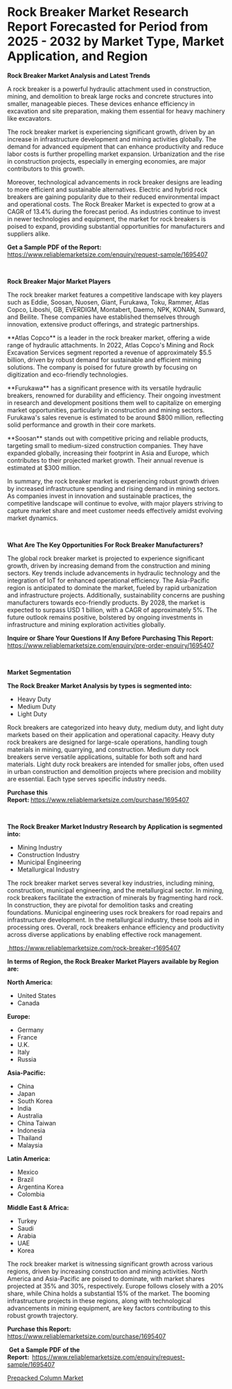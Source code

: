 <p><h1>Rock Breaker Market Research Report Forecasted for Period from 2025 -  2032 by Market Type, Market Application, and Region</h1></p><p><strong>Rock Breaker Market Analysis and Latest Trends</strong></p>
<p><p>A rock breaker is a powerful hydraulic attachment used in construction, mining, and demolition to break large rocks and concrete structures into smaller, manageable pieces. These devices enhance efficiency in excavation and site preparation, making them essential for heavy machinery like excavators. </p><p>The rock breaker market is experiencing significant growth, driven by an increase in infrastructure development and mining activities globally. The demand for advanced equipment that can enhance productivity and reduce labor costs is further propelling market expansion. Urbanization and the rise in construction projects, especially in emerging economies, are major contributors to this growth. </p><p>Moreover, technological advancements in rock breaker designs are leading to more efficient and sustainable alternatives. Electric and hybrid rock breakers are gaining popularity due to their reduced environmental impact and operational costs. The Rock Breaker Market is expected to grow at a CAGR of 13.4% during the forecast period. As industries continue to invest in newer technologies and equipment, the market for rock breakers is poised to expand, providing substantial opportunities for manufacturers and suppliers alike.</p></p>
<p><strong>Get a Sample PDF of the Report:&nbsp;</strong> <a href="https://www.reliablemarketsize.com/enquiry/request-sample/1695407?utm_campaign=2876&utm_medium=2&utm_source=Github&utm_content=ia&utm_term=10042025&utm_id=rock-breaker">https://www.reliablemarketsize.com/enquiry/request-sample/1695407</a></p>
<p>&nbsp;</p>
<p><strong>Rock Breaker Major Market Players</strong></p>
<p><p>The rock breaker market features a competitive landscape with key players such as Eddie, Soosan, Nuosen, Giant, Furukawa, Toku, Rammer, Atlas Copco, Liboshi, GB, EVERDIGM, Montabert, Daemo, NPK, KONAN, Sunward, and Beilite. These companies have established themselves through innovation, extensive product offerings, and strategic partnerships.</p><p>**Atlas Copco** is a leader in the rock breaker market, offering a wide range of hydraulic attachments. In 2022, Atlas Copco's Mining and Rock Excavation Services segment reported a revenue of approximately $5.5 billion, driven by robust demand for sustainable and efficient mining solutions. The company is poised for future growth by focusing on digitization and eco-friendly technologies.</p><p>**Furukawa** has a significant presence with its versatile hydraulic breakers, renowned for durability and efficiency. Their ongoing investment in research and development positions them well to capitalize on emerging market opportunities, particularly in construction and mining sectors. Furukawa's sales revenue is estimated to be around $800 million, reflecting solid performance and growth in their core markets.</p><p>**Soosan** stands out with competitive pricing and reliable products, targeting small to medium-sized construction companies. They have expanded globally, increasing their footprint in Asia and Europe, which contributes to their projected market growth. Their annual revenue is estimated at $300 million.</p><p>In summary, the rock breaker market is experiencing robust growth driven by increased infrastructure spending and rising demand in mining sectors. As companies invest in innovation and sustainable practices, the competitive landscape will continue to evolve, with major players striving to capture market share and meet customer needs effectively amidst evolving market dynamics.</p></p>
<p>&nbsp;</p>
<p><strong>What Are The Key Opportunities For Rock Breaker Manufacturers?</strong></p>
<p><p>The global rock breaker market is projected to experience significant growth, driven by increasing demand from the construction and mining sectors. Key trends include advancements in hydraulic technology and the integration of IoT for enhanced operational efficiency. The Asia-Pacific region is anticipated to dominate the market, fueled by rapid urbanization and infrastructure projects. Additionally, sustainability concerns are pushing manufacturers towards eco-friendly products. By 2028, the market is expected to surpass USD 1 billion, with a CAGR of approximately 5%. The future outlook remains positive, bolstered by ongoing investments in infrastructure and mining exploration activities globally.</p></p>
<p><strong>Inquire or Share Your Questions If Any Before Purchasing This Report:</strong> <a href="https://www.reliablemarketsize.com/enquiry/pre-order-enquiry/1695407?utm_campaign=2876&utm_medium=2&utm_source=Github&utm_content=ia&utm_term=10042025&utm_id=rock-breaker">https://www.reliablemarketsize.com/enquiry/pre-order-enquiry/1695407</a></p>
<p>&nbsp;</p>
<p><strong>Market Segmentation</strong></p>
<p><strong>The Rock Breaker Market Analysis by types is segmented into:</strong></p>
<p><ul><li>Heavy Duty</li><li>Medium Duty</li><li>Light Duty</li></ul></p>
<p><p>Rock breakers are categorized into heavy duty, medium duty, and light duty markets based on their application and operational capacity. Heavy duty rock breakers are designed for large-scale operations, handling tough materials in mining, quarrying, and construction. Medium duty rock breakers serve versatile applications, suitable for both soft and hard materials. Light duty rock breakers are intended for smaller jobs, often used in urban construction and demolition projects where precision and mobility are essential. Each type serves specific industry needs.</p></p>
<p><strong>Purchase this Report:&nbsp;</strong><a href="https://www.reliablemarketsize.com/purchase/1695407?utm_campaign=2876&utm_medium=2&utm_source=Github&utm_content=ia&utm_term=10042025&utm_id=rock-breaker">https://www.reliablemarketsize.com/purchase/1695407</a></p>
<p>&nbsp;</p>
<p><strong>The Rock Breaker Market Industry Research by Application is segmented into:</strong></p>
<p><ul><li>Mining Industry</li><li>Construction Industry</li><li>Municipal Engineering</li><li>Metallurgical Industry</li></ul></p>
<p><p>The rock breaker market serves several key industries, including mining, construction, municipal engineering, and the metallurgical sector. In mining, rock breakers facilitate the extraction of minerals by fragmenting hard rock. In construction, they are pivotal for demolition tasks and creating foundations. Municipal engineering uses rock breakers for road repairs and infrastructure development. In the metallurgical industry, these tools aid in processing ores. Overall, rock breakers enhance efficiency and productivity across diverse applications by enabling effective rock management.</p></p>
<p><a href="https://www.reliablemarketsize.com/rock-breaker-r1695407?utm_campaign=2876&utm_medium=2&utm_source=Github&utm_content=ia&utm_term=10042025&utm_id=rock-breaker">&nbsp;https://www.reliablemarketsize.com/rock-breaker-r1695407</a></p>
<p><strong>In terms of Region, the Rock Breaker Market Players available by Region are:</strong></p>
<p>
    <p> <strong> North America: </strong>
        <ul>
            <li>United States</li>
            <li>Canada</li>
        </ul>
        </p> 
    <p> <strong> Europe: </strong>
        <ul>
            <li>Germany</li>
            <li>France</li>
            <li>U.K.</li>
            <li>Italy</li>
            <li>Russia</li>
        </ul>
        </p> 
    <p> <strong> Asia-Pacific: </strong>
        <ul>
            <li>China</li>
            <li>Japan</li>
            <li>South Korea</li>
            <li>India</li>
            <li>Australia</li>
            <li>China Taiwan</li>
            <li>Indonesia</li>
            <li>Thailand</li>
            <li>Malaysia</li>
        </ul>
        </p> 
    <p> <strong> Latin America: </strong>
        <ul>
            <li>Mexico</li>
            <li>Brazil</li>
            <li>Argentina Korea</li>
            <li>Colombia</li>
        </ul>
        </p> 
    <p> <strong> Middle East & Africa: </strong>
        <ul>
            <li>Turkey</li>
            <li>Saudi</li>
            <li>Arabia</li>
            <li>UAE</li>
            <li>Korea</li>
        </ul>
    </p>
    </p>
<p><p>The rock breaker market is witnessing significant growth across various regions, driven by increasing construction and mining activities. North America and Asia-Pacific are poised to dominate, with market shares projected at 35% and 30%, respectively. Europe follows closely with a 20% share, while China holds a substantial 15% of the market. The booming infrastructure projects in these regions, along with technological advancements in mining equipment, are key factors contributing to this robust growth trajectory.</p></p>
<p><strong>Purchase this Report: </strong><a href="https://www.reliablemarketsize.com/purchase/1695407?utm_campaign=2876&utm_medium=2&utm_source=Github&utm_content=ia&utm_term=10042025&utm_id=rock-breaker">https://www.reliablemarketsize.com/purchase/1695407</a></p>
<p>&nbsp;<strong>Get a Sample PDF of the Report:&nbsp;&nbsp;</strong><a href="https://www.reliablemarketsize.com/enquiry/request-sample/1695407?utm_campaign=2876&utm_medium=2&utm_source=Github&utm_content=ia&utm_term=10042025&utm_id=rock-breaker">https://www.reliablemarketsize.com/enquiry/request-sample/1695407</a></p>
<p><strong></strong></p>
<p><p><a href="https://github.com/yodhafirorae/Market-Research-Report-List-1/blob/main/prepacked-column-market.md?utm_campaign=2876&utm_medium=2&utm_source=Github&utm_content=ia&utm_term=10042025&utm_id=rock-breaker">Prepacked Column Market</a></p></p>
